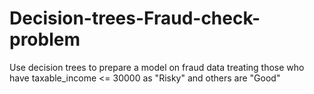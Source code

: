 # Decision-trees-Fraud-check-problem
Use decision trees to prepare a model on fraud data  treating those who have taxable_income &lt;= 30000 as "Risky" and others are "Good"
